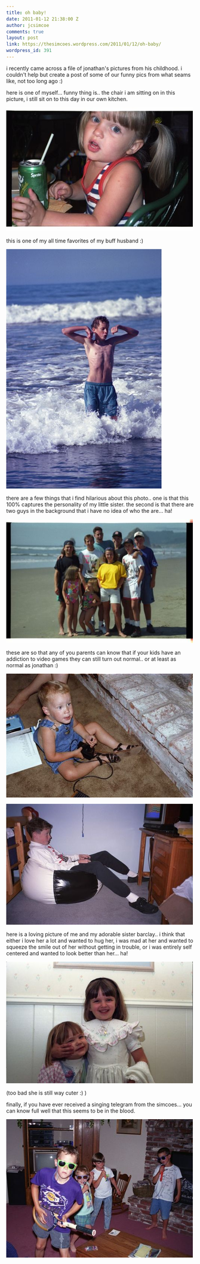 ```yaml
---
title: oh baby!
date: 2011-01-12 21:38:00 Z
author: jcsimcoe
comments: true
layout: post
link: https://thesimcoes.wordpress.com/2011/01/12/oh-baby/
wordpress_id: 391
---
```


i recently came across a file of jonathan's pictures from his childhood. i couldn't help but create a post of some of our funny pics from what seams like, not too long ago :)




here is one of myself… funny thing is.. the chair i am sitting on in this picture, i still sit on to this day in our own kitchen.




![](/public/assets/tumblr_lexi22gg301qb8l8q.jpg)




this is one of my all time favorites of my buff husband :)




![](/public/assets/tumblr_lexif17X1x1qb8l8q.jpg)




there are a few things that i find hilarious about this photo.. one is that this 100% captures the personality of my little sister. the second is that there are two guys in the background that i have no idea of who the are… ha!




![](/public/assets/tumblr_lexiggWoaQ1qb8l8q.jpg)




these are so that any of you parents can know that if your kids have an addiction to video games they can still turn out normal.. or at least as normal as jonathan :)




![](/public/assets/tumblr_lexijr5SQ81qb8l8q.jpg)




![](/public/assets/tumblr_lexikfx3Ij1qb8l8q.jpg)




here is a loving picture of me and my adorable sister barclay.. i think that either i love her a lot and wanted to hug her, i was mad at her and wanted to squeeze the smile out of her without getting in trouble, or i was entirely self centered and wanted to look better than her… ha!





![](/public/assets/tumblr_lexinkMew21qb8l8q.jpg)




(too bad she is still way cuter :) )




finally, if you have ever received a singing telegram from the simcoes… you can know full well that this seems to be in the blood.




![](/public/assets/tumblr_lexirhNCsB1qb8l8q.jpg)
